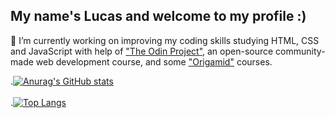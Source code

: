 ## My name's Lucas and welcome to my profile :)

🔭 I’m currently working on improving my coding skills studying HTML, CSS and JavaScript with help of ["The Odin Project"](https://www.theodinproject.com), an open-source community-made web development course, and some ["Origamid"](https://www.origamid.com/) courses.

.[![Anurag's GitHub stats](https://github-readme-stats.vercel.app/api?username=lazingbird&show_icons=true&theme=swift)](https://github.com/lazingbird/github-readme-stats) 
<br>
<br>
.[![Top Langs](https://github-readme-stats.vercel.app/api/top-langs/?username=lazingbird&theme=swift)](https://github.com/lazingbird/github-readme-stats)

                       


<!--
**lazingbird/lazingbird** is a ✨ _special_ ✨ repository because its `README.md` (this file) appears on your GitHub profile.

Here are some ideas to get you started:

- 🔭 I’m currently working on ...
- 🌱 I’m currently learning ...
- 👯 I’m looking to collaborate on ...
- 🤔 I’m looking for help with ...
- 💬 Ask me about ...
- 📫 How to reach me: ...
- 😄 Pronouns: ...
- ⚡ Fun fact: ...
-->

